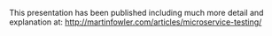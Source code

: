 This presentation has been published including much more detail and explanation at: http://martinfowler.com/articles/microservice-testing/
